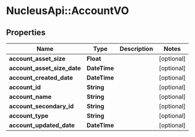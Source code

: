 # NucleusApi::AccountVO

## Properties
Name | Type | Description | Notes
------------ | ------------- | ------------- | -------------
**account_asset_size** | **Float** |  | [optional] 
**account_asset_size_date** | **DateTime** |  | [optional] 
**account_created_date** | **DateTime** |  | [optional] 
**account_id** | **String** |  | [optional] 
**account_name** | **String** |  | [optional] 
**account_secondary_id** | **String** |  | [optional] 
**account_type** | **String** |  | [optional] 
**account_updated_date** | **DateTime** |  | [optional] 


